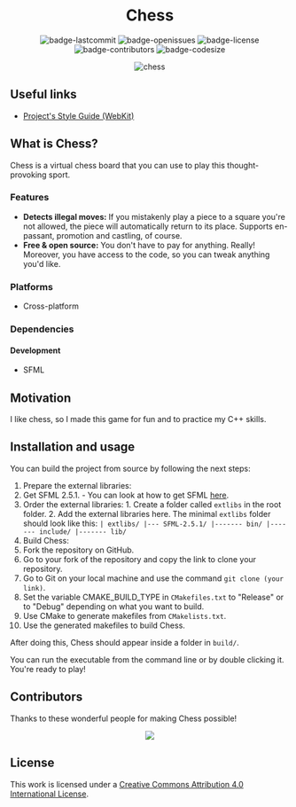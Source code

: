<h1 align="center">Chess</h1>

<p align="center">
  <img alt="badge-lastcommit" src="https://img.shields.io/github/last-commit/GaryHilares/Chess?style=for-the-badge">
  <img alt="badge-openissues" src="https://img.shields.io/github/issues-raw/GaryHilares/Chess?style=for-the-badge">
  <img alt="badge-license" src="https://img.shields.io/github/license/GaryHilares/Chess?style=for-the-badge">
  <img alt="badge-contributors" src="https://img.shields.io/github/contributors/GaryHilares/Chess?style=for-the-badge">
  <img alt="badge-codesize" src="https://img.shields.io/github/languages/code-size/GaryHilares/Chess?style=for-the-badge">
</p>

<p align="center">
  <img alt="chess" src="https://user-images.githubusercontent.com/46727048/129751762-0249c064-0756-463d-af85-ac5d3f896380.png">
</p>

## Useful links
- [Project's Style Guide (WebKit)](https://webkit.org/code-style-guidelines/)

## What is Chess?
Chess is a virtual chess board that you can use to play this thought-provoking sport.

### Features
- **Detects illegal moves:** If you mistakenly play a piece to a square you're not allowed, the piece will automatically return to its place. Supports en-passant, promotion and castling, of course.
- **Free & open source:** You don't have to pay for anything. Really! Moreover, you have access to the code, so you can tweak anything you'd like.

### Platforms
- Cross-platform

### Dependencies
#### Development
- SFML

## Motivation
I like chess, so I made this game for fun and to practice my C++ skills.

## Installation and usage
You can build the project from source by following the next steps:
1. Prepare the external libraries:
  1. Get SFML 2.5.1.
    - You can look at how to get SFML [here](https://www.sfml-dev.org/tutorials/2.5/).
  2. Order the external libraries:
    1. Create a folder called `extlibs` in the root folder.
    2. Add the external libraries here. The minimal `extlibs` folder should look like this:
    ```
    | extlibs/
    |--- SFML-2.5.1/
    |------- bin/
    |------- include/
    |------- lib/
    ```
2. Build Chess:
  1. Fork the repository on GitHub.
  2. Go to your fork of the repository and copy the link to clone your repository.
  3. Go to Git on your local machine and use the command `git clone (your link)`.
  4. Set the variable CMAKE_BUILD_TYPE in `CMakefiles.txt` to "Release" or to "Debug" depending on what you want to build.
  5. Use CMake to generate makefiles from `CMakelists.txt`.
  6. Use the generated makefiles to build Chess.

After doing this, Chess should appear inside a folder in `build/`.

You can run the executable from the command line or by double clicking it. You're ready to play!

## Contributors
Thanks to these wonderful people for making Chess possible!

<p align="center"><a href="https://github.com/GaryHilares/Chess/graphs/contributors"><img src="https://contrib.rocks/image?repo=GaryHilares/Chess"></a></p>

## License
This work is licensed under a [Creative Commons Attribution 4.0 International License](https://github.com/GaryHilares/Chess/blob/main/LICENSE).

